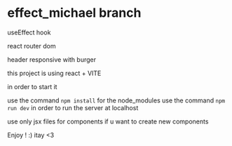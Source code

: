 # effect_michael branch
 useEffect hook
 
 react router dom
 
 header responsive with burger


this project is using react + VITE

in order to start it 

use the command `npm install` for the node_modules
use the command `npm run dev` in order to run the server at localhost

use only jsx files for components if u want to create new components


Enjoy ! :) 
itay <3
